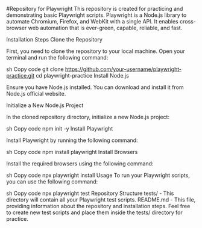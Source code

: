 #Repository for Playwright
This repository is created for practicing and demonstrating basic Playwright scripts. Playwright is a Node.js library to automate Chromium, Firefox, and WebKit with a single API. It enables cross-browser web automation that is ever-green, capable, reliable, and fast.

Installation Steps
Clone the Repository

First, you need to clone the repository to your local machine. Open your terminal and run the following command:

sh
Copy code
git clone https://github.com/your-username/playwright-practice.git
cd playwright-practice
Install Node.js

Ensure you have Node.js installed. You can download and install it from Node.js official website.

Initialize a New Node.js Project

In the cloned repository directory, initialize a new Node.js project:

sh
Copy code
npm init -y
Install Playwright

Install Playwright by running the following command:

sh
Copy code
npm install playwright
Install Browsers

Install the required browsers using the following command:

sh
Copy code
npx playwright install
Usage
To run your Playwright scripts, you can use the following command:

sh
Copy code
npx playwright test
Repository Structure
tests/ - This directory will contain all your Playwright test scripts.
README.md - This file, providing information about the repository and installation steps.
Feel free to create new test scripts and place them inside the tests/ directory for practice.
